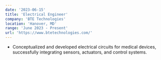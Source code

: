 ```yaml
---
date: '2023-06-15'
title: 'Electrical Engineer'
company: 'BTE Technologies'
location: 'Hanover, MD'
range: 'June 2023 - Present'
url: 'https://www.btetechnologies.com/'
---
```


- Conceptualized and developed electrical circuits for medical devices, successfully integrating sensors, actuators, and control systems.

